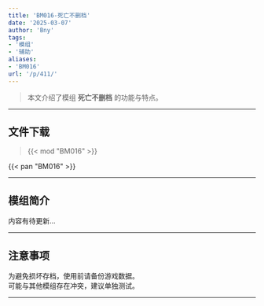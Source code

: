 ```yaml
---
title: 'BM016-死亡不删档'
date: '2025-03-07'
author: 'Bny'
tags:
- '模组'
- '辅助'
aliases:
- 'BM016'
url: '/p/411/'
---
```


> 本文介绍了模组 **死亡不删档** 的功能与特点。

---

## 文件下载  

> {{< mod "BM016" >}}  

{{< pan "BM016" >}}  

---

## 模组简介

>  
内容有待更新...  

---

## 注意事项

>  
为避免损坏存档，使用前请备份游戏数据。  
可能与其他模组存在冲突，建议单独测试。  

---

